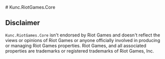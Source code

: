 ﻿﻿# Kunc.RiotGames.Core

## Disclaimer
`Kunc.RiotGames.Core` isn't endorsed by Riot Games and doesn't reflect the views or opinions of Riot Games or anyone officially involved in producing or managing Riot Games properties. Riot Games, and all associated properties are trademarks or registered trademarks of Riot Games, Inc.
